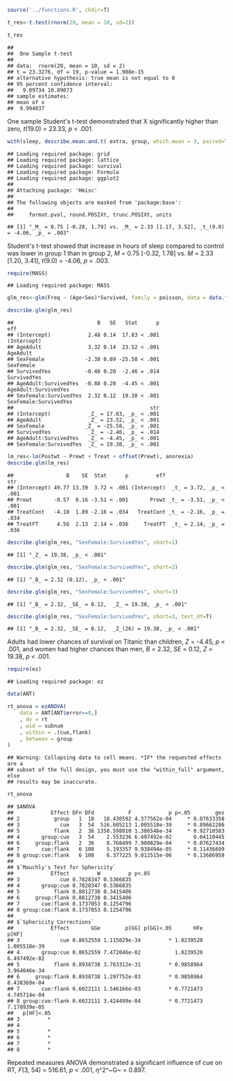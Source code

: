 
```r
source('../functions.R', chdir=T)

t_res<-t.test(rnorm(20, mean = 10, sd=2))

t_res
```

```
## 
## 	One Sample t-test
## 
## data:  rnorm(20, mean = 10, sd = 2)
## t = 23.3276, df = 19, p-value = 1.908e-15
## alternative hypothesis: true mean is not equal to 0
## 95 percent confidence interval:
##   9.09734 10.89073
## sample estimates:
## mean of x 
##  9.994037
```

One sample Student's t-test demonstrated that X significantly higher than zero, _t_(19.0) = 23.33, _p_ < .001.


```r
with(sleep, describe.mean.and.t( extra, group, which.mean = 3, paired=T))
```

```
## Loading required package: grid
## Loading required package: lattice
## Loading required package: survival
## Loading required package: Formula
## Loading required package: ggplot2
## 
## Attaching package: 'Hmisc'
## 
## The following objects are masked from 'package:base':
## 
##     format.pval, round.POSIXt, trunc.POSIXt, units
```

```
## [1] "_M_ = 0.75 [-0.28, 1.79] vs. _M_ = 2.33 [1.17, 3.52], _t_(9.0) = -4.06, _p_ = .003"
```

Student's t-test showed that increase in hours of sleep compared to control was lower in group 1 than in group 2, _M_ = 0.75 [-0.32, 1.78] vs. _M_ = 2.33 [1.20, 3.41], _t_(9.0) = -4.06, _p_ = .003. 



```r
require(MASS)
```

```
## Loading required package: MASS
```

```r
glm_res<-glm(Freq ~ (Age+Sex)*Survived, family = poisson, data = data.frame(Titanic))

describe.glm(glm_res)
```

```
##                           B   SE   Stat      p                   eff
## (Intercept)            2.48 0.14  17.83 < .001           (Intercept)
## AgeAdult               3.32 0.14  23.52 < .001              AgeAdult
## SexFemale             -2.38 0.09 -25.58 < .001             SexFemale
## SurvivedYes           -0.48 0.20  -2.46 = .014           SurvivedYes
## AgeAdult:SurvivedYes  -0.88 0.20  -4.45 < .001  AgeAdult:SurvivedYes
## SexFemale:SurvivedYes  2.32 0.12  19.38 < .001 SexFemale:SurvivedYes
##                                            str
## (Intercept)            _Z_ = 17.83, _p_ < .001
## AgeAdult               _Z_ = 23.52, _p_ < .001
## SexFemale             _Z_ = -25.58, _p_ < .001
## SurvivedYes            _Z_ = -2.46, _p_ = .014
## AgeAdult:SurvivedYes   _Z_ = -4.45, _p_ < .001
## SexFemale:SurvivedYes  _Z_ = 19.38, _p_ < .001
```

```r
lm_res<-lm(Postwt ~ Prewt + Treat + offset(Prewt), anorexia)
describe.glm(lm_res)
```

```
##                 B    SE  Stat      p         eff                     str
## (Intercept) 49.77 13.39  3.72 < .001 (Intercept)  _t_ = 3.72, _p_ < .001
## Prewt       -0.57  0.16 -3.51 < .001       Prewt _t_ = -3.51, _p_ < .001
## TreatCont   -4.10  1.89 -2.16 = .034   TreatCont _t_ = -2.16, _p_ = .034
## TreatFT      4.56  2.13  2.14 = .036     TreatFT  _t_ = 2.14, _p_ = .036
```


```r
describe.glm(glm_res, "SexFemale:SurvivedYes", short=1)
```

```
## [1] "_Z_ = 19.38, _p_ < .001"
```

```r
describe.glm(glm_res, "SexFemale:SurvivedYes", short=2)
```

```
## [1] "_B_ = 2.32 (0.12), _p_ < .001"
```

```r
describe.glm(glm_res, "SexFemale:SurvivedYes", short=3)
```

```
## [1] "_B_ = 2.32, _SE_ = 0.12,  _Z_ = 19.38, _p_ < .001"
```

```r
describe.glm(glm_res, "SexFemale:SurvivedYes", short=3, test_df=T)
```

```
## [1] "_B_ = 2.32, _SE_ = 0.12,  _Z_(26) = 19.38, _p_ < .001"
```

Adults had lower chances of survival on Titanic than children, _Z_ = -4.45, _p_ < .001, and women had higher chances than men, _B_ = 2.32, _SE_ = 0.12,  _Z_ = 19.38, _p_ < .001. 


```r
require(ez)
```

```
## Loading required package: ez
```

```r
data(ANT)

rt_anova = ezANOVA(
    data = ANT[ANT$error==0,]
    , dv = rt
    , wid = subnum
    , within = .(cue,flank)
    , between = group
)
```

```
## Warning: Collapsing data to cell means. *IF* the requested effects are a
## subset of the full design, you must use the "within_full" argument, else
## results may be inaccurate.
```

```r
rt_anova
```

```
## $ANOVA
##            Effect DFn DFd           F            p p<.05        ges
## 2           group   1  18   18.430592 4.377562e-04     * 0.07633358
## 3             cue   3  54  516.605213 1.005518e-39     * 0.89662286
## 5           flank   2  36 1350.598810 1.386546e-34     * 0.92710583
## 4       group:cue   3  54    2.553236 6.497492e-02       0.04110445
## 6     group:flank   2  36    8.768499 7.900829e-04     * 0.07627434
## 7       cue:flank   6 108    5.193357 9.938494e-05     * 0.11436699
## 8 group:cue:flank   6 108    6.377225 9.012515e-06     * 0.13686958
## 
## $`Mauchly's Test for Sphericity`
##            Effect         W         p p<.05
## 3             cue 0.7828347 0.5366835      
## 4       group:cue 0.7828347 0.5366835      
## 5           flank 0.8812738 0.3415406      
## 6     group:flank 0.8812738 0.3415406      
## 7       cue:flank 0.1737053 0.1254796      
## 8 group:cue:flank 0.1737053 0.1254796      
## 
## $`Sphericity Corrections`
##            Effect       GGe        p[GG] p[GG]<.05       HFe        p[HF]
## 3             cue 0.8652559 1.115029e-34         * 1.0239520 1.005518e-39
## 4       group:cue 0.8652559 7.472046e-02           1.0239520 6.497492e-02
## 5           flank 0.8938738 3.763312e-31         * 0.9858964 3.964046e-34
## 6     group:flank 0.8938738 1.297752e-03         * 0.9858964 8.438369e-04
## 7       cue:flank 0.6022111 1.546166e-03         * 0.7721473 4.745714e-04
## 8 group:cue:flank 0.6022111 3.424499e-04         * 0.7721473 7.170939e-05
##   p[HF]<.05
## 3         *
## 4          
## 5         *
## 6         *
## 7         *
## 8         *
```

Repeated measures ANOVA demonstrated a significant influence of cue on RT, _F_(3, 54) = 516.61, _p_ < .001, $\eta$^2^~G~ = 0.897. 

